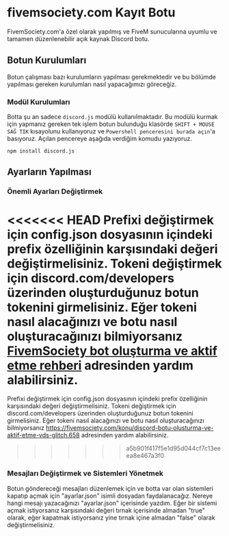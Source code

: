 # fivemsociety.com Kayıt Botu

FivemSociety.com'a özel olarak yapılmış ve FiveM sunucularına uyumlu ve tamamen düzenlenebilir açık kaynak Discord botu.

## Botun Kurulumları
Botun çalışması bazı kurulumların yapılması gerekmektedir ve bu bölümde yapılması gereken kurulumları nasıl yapacağımızı göreceğiz.

### Modül Kurulumları
Botta şu an sadece `discord.js` modülü kullanılmaktadır. Bu modülü kurmak için yapmanız gereken tek işlem botun bulunduğu klasörde `SHIFT + MOUSE SAĞ TIK` kısayolunu kullanıyoruz ve `Powershell penceresini burada açın`'a basıyoruz. Açılan pencereye aşağıda verdiğim komudu yazıyoruz.

`npm install discord.js`

## Ayarların Yapılması 

### Önemli Ayarları Değiştirmek
<<<<<<< HEAD
Prefixi değiştirmek için config.json dosyasının içindeki prefix özelliğinin karşısındaki değeri değiştirmelisiniz. Tokeni değiştirmek için discord.com/developers üzerinden oluşturduğunuz botun tokenini girmelisiniz. Eğer tokeni nasıl alacağınızı ve botu nasıl oluşturacağınızı bilmiyorsanız [FivemSociety bot oluşturma ve aktif etme rehberi](https://fivemsociety.com/konu/discord-botu-olusturma-ve-aktif-etme-vds-glitch.658) adresinden yardım alabilirsiniz.
=======
Prefixi değiştirmek için config.json dosyasının içindeki prefix özelliğinin karşısındaki değeri değiştirmelisiniz. Tokeni değiştirmek için discord.com/developers üzerinden oluşturduğunuz botun tokenini girmelisiniz. Eğer tokeni nasıl alacağınızı ve botu nasıl oluşturacağınızı bilmiyorsanız https://fivemsociety.com/konu/discord-botu-olusturma-ve-aktif-etme-vds-glitch.658 adresinden yardım alabilirsiniz.
>>>>>>> a5b901f417f5e1d95d044cf7c13eeea8e467a3f0

### Mesajları Değiştirmek ve Sistemleri Yönetmek
Botun göndereceği mesajları düzenlemek için ve botta var olan sistemleri kapatıp açmak için "ayarlar.json" isimli dosyadan faydalanacağız. Nereye hangi mesajı yazacağınızı "ayarlar.json" içerisinde yazdım. Eğer bir sistemi açmak istiyorsanız karşısındaki değeri tırnak içerisinde almadan "true" olarak, eğer kapatmak istiyorsanız yine tırnak içine almadan "false" olarak değiştirmelisiniz.
